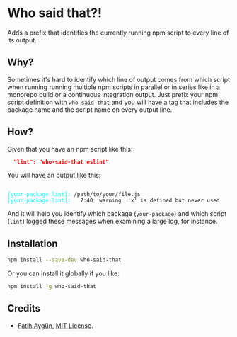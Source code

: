 # Who said that?!

Adds a prefix that identifies the currently running npm script to every line of its output.

## Why?
Sometimes it's hard to identify which line of output comes from which script when running running multiple npm scripts in parallel or in series like in a monorepo build or a continuous integration output. Just prefix your npm script definition with `who-said-that` and you will have a tag that includes the package name and the script name on every output line.

## How?
Given that you have an npm script like this:

```json
  "lint": "who-said-that eslint"
```

You will have an output like this:

<pre><code>
<span style="color:cyan">[your-package lint]:</span> /path/to/your/file.js
<span style="color:cyan">[your-package lint]:</span>   7:40  warning  'x' is defined but never used
</code></pre>

And it will help you identify which package (`your-package`) and which script (`lint`) logged these messages when examining a large log, for instance.

## Installation
```sh
npm install --save-dev who-said-that
```

Or you can install it globally if you like:
```sh
npm install -g who-said-that
```

## Credits
- [Fatih Aygün](https://github.com/cyco130), [MIT License](https://opensource.org/licenses/MIT).